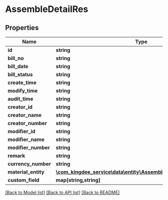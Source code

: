 # AssembleDetailRes

## Properties
Name | Type | Description | Notes
------------ | ------------- | ------------- | -------------
**id** | **string** |  | [optional] 
**bill_no** | **string** |  | [optional] 
**bill_date** | **string** |  | [optional] 
**bill_status** | **string** |  | [optional] 
**create_time** | **string** |  | [optional] 
**modify_time** | **string** |  | [optional] 
**audit_time** | **string** |  | [optional] 
**creator_id** | **string** |  | [optional] 
**creator_name** | **string** |  | [optional] 
**creator_number** | **string** |  | [optional] 
**modifier_id** | **string** |  | [optional] 
**modifier_name** | **string** |  | [optional] 
**modifier_number** | **string** |  | [optional] 
**remark** | **string** |  | [optional] 
**currency_number** | **string** |  | [optional] 
**material_entity** | [**\com_kingdee_service\data\entity\AssembleDetailResMaterialEntity[]**](AssembleDetailResMaterialEntity.md) |  | [optional] 
**custom_field** | **map[string,string]** |  | [optional] 

[[Back to Model list]](../README.md#documentation-for-models) [[Back to API list]](../README.md#documentation-for-api-endpoints) [[Back to README]](../README.md)


